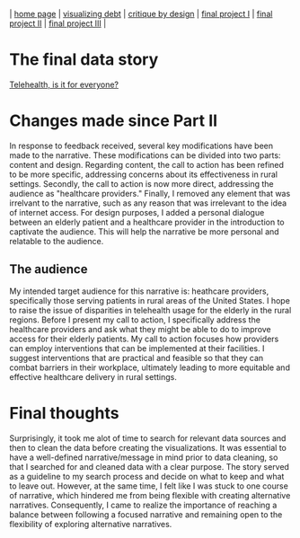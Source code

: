 | [home page](https://talktalki.github.io/grace_portfolio/) | [visualizing debt](visualizing-government-debt) | [critique by design](critique-by-design) | [final project I](final-project-part-one) | [final project II](final-project-part-two) | [final project III](final-project-part-three) |

# The final data story
[Telehealth, is it for everyone?](https://carnegiemellon.shorthandstories.com/telehealth-is-it-for-everyone/index.html)

# Changes made since Part II
In response to feedback received, several key modifications have been made to the narrative. These modifications can be divided into two parts: content and design. 
Regarding content, the call to action has been refined to be more specific, addressing concerns about its effectiveness in rural settings. Secondly, the call to action is now more direct, addressing the audience as "healthcare providers." Finally, I removed any element that was irrelvant to the narrative, such as any reason that was irrelevant to the idea of internet access.
For design purposes, I added a personal dialogue between an elderly patient and a healthcare provider in the introduction to captivate the audience. This will help the narrative be more personal and relatable to the audience.

## The audience
My intended target audience for this narrative is: heathcare providers, specifically those serving patients in rural areas of the United States. I hope to raise the issue of disparities in telehealth usage for the elderly in the rural regions. Before I present my call to action, I specifically address the healthcare providers and ask what they might be able to do to improve access for their elderly patients. My call to action focuses how providers can employ interventions that can be implemented at their facilities. I suggest interventions that are practical and feasible so that they can combat barriers in their workplace, ultimately leading to more equitable and effective healthcare delivery in rural settings.

# Final thoughts
Surprisingly, it took me alot of time to search for relevant data sources and then to clean the data before creating the visualizations. It was essential to have a well-defined narrative/message in mind prior to data cleaning, so that I searched for and cleaned data with a clear purpose. The story served as a guideline to my search process and decide on what to keep and what to leave out. However, at the same time, I felt like I was stuck to one course of narrative, which hindered me from being flexible with creating alternative narratives. Consequently, I came to realize the importance of reaching a balance between following a focused narrative and remaining open to the flexibility of exploring alternative narratives.
